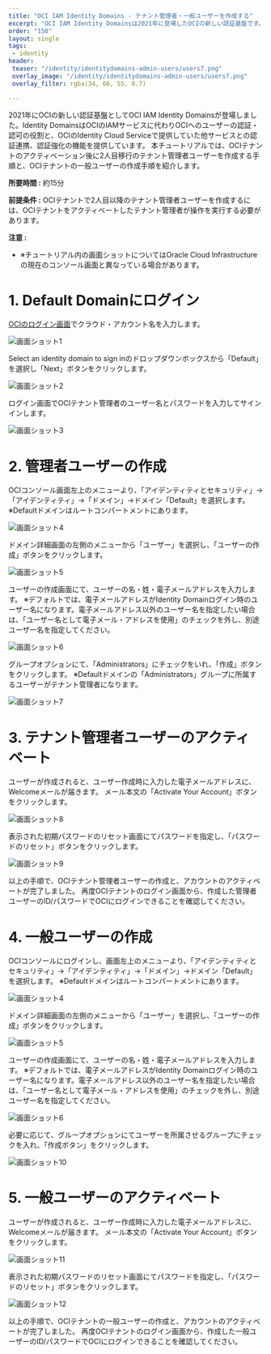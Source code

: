 ```yaml
---
title: "OCI IAM Identity Domains - テナント管理者・一般ユーザーを作成する"
excerpt: "OCI IAM Identity Domainsは2021年に登場したOCIの新しい認証基盤です。本チュートリアルではIdentity DomainsでのOCIテナント管理者ユーザーの作成手順と、一般ユーザーの作成手順を紹介します。"
order: "150"
layout: single
tags:
 - identity
header:
 teaser: "/identity/identitydomains-admin-users/users7.png"
 overlay_image: "/identity/identitydomains-admin-users/users7.png"
 overlay_filter: rgba(34, 66, 55, 0.7)

---
```


2021年にOCIの新しい認証基盤としてOCI IAM Identity Domainsが登場しました。Identity DomainsはOCIのIAMサービスに代わりOCIへのユーザーの認証・認可の役割と、OCIのIdentity Cloud Serviceで提供していた他サービスとの認証連携、認証強化の機能を提供しています。
本チュートリアルでは、OCIテナントのアクティベーション後に2人目移行のテナント管理者ユーザーを作成する手順と、OCIテナントの一般ユーザーの作成手順を紹介します。


**所要時間 :** 約15分


**前提条件 :** OCIテナントで2人目以降のテナント管理者ユーザーを作成するには、OCIテナントをアクティベートしたテナント管理者が操作を実行する必要があります。


**注意 :**
+ ※チュートリアル内の画面ショットについてはOracle Cloud Infrastructureの現在のコンソール画面と異なっている場合があります。



# 1. Default Domainにログイン
[OCIのログイン画面](https://www.oracle.com/cloud/sign-in.html)でクラウド・アカウント名を入力します。
 
  ![画面ショット1](users2.png)


Select an identity domain to sign inのドロップダウンボックスから「Default」を選択し「Next」ボタンをクリックします。
 
  ![画面ショット2](users3.png)


ログイン画面でOCIテナント管理者のユーザー名とパスワードを入力してサインインします。
 
  ![画面ショット3](users4.png)



# 2. 管理者ユーザーの作成

OCIコンソール画面左上のメニューより、「アイデンティティとセキュリティ」→「アイデンティティ」→「ドメイン」→ドメイン「Default」を選択します。
※Defaultドメインはルートコンパートメントにあります。
 
 ![画面ショット4](users5.png)


ドメイン詳細画面の左側のメニューから「ユーザー」を選択し、「ユーザーの作成」ボタンをクリックします。
 
 ![画面ショット5](users6.png)


ユーザーの作成画面にて、ユーザーの名・姓・電子メールアドレスを入力します。
※デフォルトでは、電子メールアドレスがIdentity Domainログイン時のユーザー名になります。電子メールアドレス以外のユーザー名を指定したい場合は、「ユーザー名として電子メール・アドレスを使用」のチェックを外し、別途ユーザー名を指定してください。
 
 ![画面ショット6](users7.png)


グループオプションにて、「Administrators」にチェックをいれ、「作成」ボタンをクリックします。
※Defaultドメインの「Administrators」グループに所属するユーザーがテナント管理者になります。
 
 ![画面ショット7](users8.png)



# 3. テナント管理者ユーザーのアクティベート

ユーザーが作成されると、ユーザー作成時に入力した電子メールアドレスに、Welcomeメールが届きます。
メール本文の「Activate Your Account」ボタンをクリックします。
 
 ![画面ショット8](users9.png)


表示された初期パスワードのリセット画面にてパスワードを指定し、「パスワードのリセット」ボタンをクリックします。
 
 ![画面ショット9](users10.png)


以上の手順で、OCIテナント管理者ユーザーの作成と、アカウントのアクティベートが完了しました。
再度OCIテナントのログイン画面から、作成した管理者ユーザーのID/パスワードでOCIにログインできることを確認してください。


# 4. 一般ユーザーの作成

OCIコンソールにログインし、画面左上のメニューより、「アイデンティティとセキュリティ」→「アイデンティティ」→「ドメイン」→ドメイン「Default」を選択します。
※Defaultドメインはルートコンパートメントにあります。
 
 ![画面ショット4](users5.png)


ドメイン詳細画面の左側のメニューから「ユーザー」を選択し、「ユーザーの作成」ボタンをクリックします。
 
 ![画面ショット5](users6.png)


ユーザーの作成画面にて、ユーザーの名・姓・電子メールアドレスを入力します。
※デフォルトでは、電子メールアドレスがIdentity Domainログイン時のユーザー名になります。電子メールアドレス以外のユーザー名を指定したい場合は、「ユーザー名として電子メール・アドレスを使用」のチェックを外し、別途ユーザー名を指定してください。
 
 ![画面ショット6](users7.png)


必要に応じて、グループオプションにてユーザーを所属させるグループにチェックを入れ、「作成ボタン」をクリックします。
 
 ![画面ショット10](users11.png)


# 5. 一般ユーザーのアクティベート

ユーザーが作成されると、ユーザー作成時に入力した電子メールアドレスに、Welcomeメールが届きます。
メール本文の「Activate Your Account」ボタンをクリックします。
 
 ![画面ショット11](users12.png)


表示された初期パスワードのリセット画面にてパスワードを指定し、「パスワードのリセット」ボタンをクリックします。
 
 ![画面ショット12](users13.png)


以上の手順で、OCIテナントの一般ユーザーの作成と、アカウントのアクティベートが完了しました。
再度OCIテナントのログイン画面から、作成した一般ユーザーのID/パスワードでOCIにログインできることを確認してください。